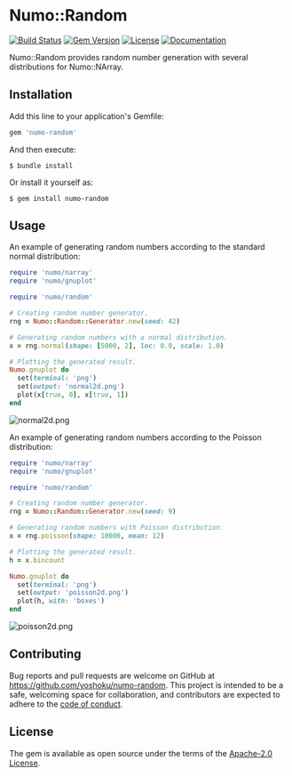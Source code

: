 # Numo::Random

[![Build Status](https://github.com/yoshoku/numo-random/actions/workflows/main.yml/badge.svg)](https://github.com/yoshoku/numo-random/actions/workflows/main.yml)
[![Gem Version](https://badge.fury.io/rb/numo-random.svg)](https://badge.fury.io/rb/numo-random)
[![License](https://img.shields.io/badge/License-Apache%202.0-yellowgreen.svg)](https://github.com/yoshoku/numo-random/blob/main/LICENSE.txt)
[![Documentation](https://img.shields.io/badge/api-reference-blue.svg)](https://yoshoku.github.io/numo-random/doc/)

Numo::Random provides random number generation with several distributions for Numo::NArray.

## Installation

Add this line to your application's Gemfile:

```ruby
gem 'numo-random'
```

And then execute:

    $ bundle install

Or install it yourself as:

    $ gem install numo-random

## Usage

An example of generating random numbers according to the standard normal distribution:

```ruby
require 'numo/narray'
require 'numo/gnuplot'

require 'numo/random'

# Creating random number generator.
rng = Numo::Random::Generator.new(seed: 42)

# Generating random numbers with a normal distribution.
x = rng.normal(shape: [5000, 2], loc: 0.0, scale: 1.0)

# Plotting the generated result.
Numo.gnuplot do
  set(terminal: 'png')
  set(output: 'normal2d.png')
  plot(x[true, 0], x[true, 1])
end
```

![normal2d.png](https://user-images.githubusercontent.com/5562409/197376738-ee8d2b12-1902-4a12-bcf3-757461f2f2db.png)


An example of generating random numbers according to the Poisson distribution:

```ruby
require 'numo/narray'
require 'numo/gnuplot'

require 'numo/random'

# Creating random number generator.
rng = Numo::Random::Generator.new(seed: 9)

# Generating random numbers with Poisson distribution.
x = rng.poisson(shape: 10000, mean: 12)

# Plotting the generated result.
h = x.bincount

Numo.gnuplot do
  set(terminal: 'png')
  set(output: 'poisson2d.png')
  plot(h, with: 'boxes')
end
```

![poisson2d.png](https://user-images.githubusercontent.com/5562409/201478863-61d31eb8-7c0b-4406-b255-fff29187a16a.png)

## Contributing

Bug reports and pull requests are welcome on GitHub at https://github.com/yoshoku/numo-random.
This project is intended to be a safe, welcoming space for collaboration,
and contributors are expected to adhere to the [code of conduct](https://github.com/yoshoku/numo-random/blob/main/CODE_OF_CONDUCT.md).

## License

The gem is available as open source under the terms of the [Apache-2.0 License](https://www.apache.org/licenses/LICENSE-2.0).
